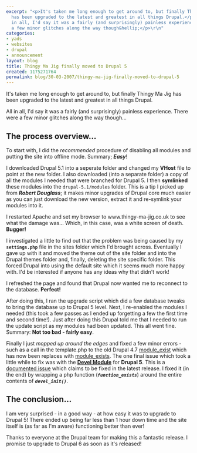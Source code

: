 ```yaml
---
excerpt: "<p>It's taken me long enough to get around to, but finally Thingy Ma Jig
  has been upgraded to the latest and greatest in all things Drupal.</p>\r\n<p>All
  in all, I'd say it was a fairly (and surprisingly) painless experience. There were
  a few minor glitches along the way though&hellip;</p>\r\n"
categories:
- yads
- websites
- drupal
- announcement
layout: blog
title: Thingy Ma Jig finally moved to Drupal 5
created: 1175271764
permalink: blog/30-03-2007/thingy-ma-jig-finally-moved-to-drupal-5
---
```

<p>It's taken me long enough to get around to, but finally Thingy Ma Jig has been upgraded to the latest and greatest in all things Drupal.</p>
<p>All in all, I'd say it was a fairly (and surprisingly) painless experience. There were a few minor glitches along the way though&hellip;</p>
<!--break-->
<h2>The process overview&hellip;</h2>
<p>To start with, I did the <em>recommended</em> procedure of disabling all modules and putting the site into offline mode. Summary; <em><strong>Easy</strong></em>!</p>
<p>I downloaded Drupal 5.1 into a seperate folder and changed my <strong>VHost</strong> file to point at the new folder. I also downloaded (into a separate folder) a copy of all the modules I needed that were branched for Drupal 5. I then <strong>symlinked</strong> these modules into the <code>drupal-5.1/modules</code> folder. This is a tip I picked up from <strong><em>Robert Douglass</em></strong>; it makes minor upgrades of Drupal core much easier as you can just download the new version, extract it and re-symlink your modules into it.</p>
<p>I restarted Apache and set my browser to www.thingy-ma-jig.co.uk to see what the damage was&hellip; Which, in this case, was a white screen of death. <strong>Bugger!</strong></p>
<p>I investigated a little to find out that the problem was being caused by my <strong><code>settings.php</code></strong> file in the sites folder which I'd brought across. Eventually I gave up with it and moved the theme out of the site folder and into the Drupal themes folder and, finally, deleting the site specific folder. This forced Drupal into using the default site which it seems much more happy with. I'd be interested if anyone has any ideas why that didn't work!</p>
<p>I refreshed the page and found that Drupal now wanted me to reconnect to the database. <strong>Perfect!</strong></p>
<p>After doing this, I ran the upgrade script which did a few database tweaks to bring the database up to Drupal 5 level. Next, I re-enabled the modules I needed (this took a few passes as I ended up forgetting a few the first time and second time!). Just after doing this Drupal told me that I needed to run the update script as my modules had been updated. This all went fine. Summary: <strong>Not too bad - fairly easy</strong>.</p>
<p>Finally I just <em>mopped up around the edges</em> and fixed a few minor errors - such as a call in the template.php to the old Drupal 4.7 <a href="http://api.drupal.org/api/4.7/function/module_exist" title="module_exist function in Drupal 4.7 API">module_exist</a> which has now been replaces with <a href="http://api.drupal.org/api/5/function/module_exists" title="module_exist function in Drupal 5 API">module_exists</a>. The one final issue which took a little while to fix was with the <a href="http://drupal.org/project/devel" title="Drupal Devel Module"><strong>Devel Module</strong></a> for <strong>Drupal 5</strong>. This is a <a href="http://drupal.org/node/126419" title="Issue 126419: Anonymous user's get error">documented issue</a> which claims to be fixed in the latest release. I fixed it (in the end) by wrapping a php function (<em><strong><code>function_exists</code></strong></em>) around the entire contents of <em><strong><code>devel_init()</code></strong></em>.</p>
<h2>The conclusion&hellip;</h2>
<p>I am very surprised - in a good way - at how easy it was to upgrade to Drupal 5! There ended up being far less than 1 hour down time and the site itself is (as far as I'm aware) functioning better than ever!</p>
<p>Thanks to everyone at the Drupal team for making this a fantastic release. I promise to upgrade to Drupal 6 as soon as it's released!</p>
